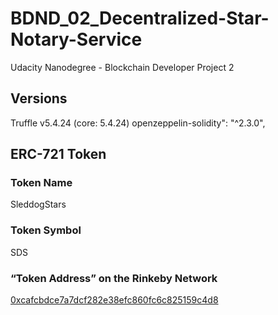 # BDND_02_Decentralized-Star-Notary-Service
Udacity Nanodegree - Blockchain Developer Project 2


## Versions

Truffle v5.4.24 (core: 5.4.24)
openzeppelin-solidity": "^2.3.0",

## ERC-721 Token

### Token Name
SleddogStars

### Token Symbol
SDS

### “Token Address” on the Rinkeby Network
[0xcafcbdce7a7dcf282e38efc860fc6c825159c4d8](https://rinkeby.etherscan.io/token/0xcafcbdce7a7dcf282e38efc860fc6c825159c4d8)